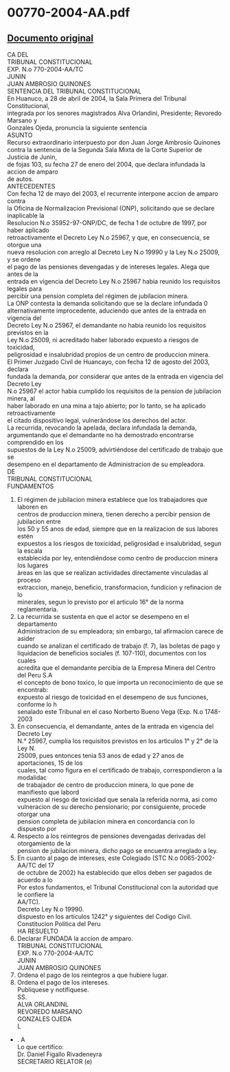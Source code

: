 
00770-2004-AA.pdf
=================
  
[Documento original](https://tc.gob.pe/jurisprudencia/2004/00770-2004-AA.pdf)  
---  
CA DEL  
TRIBUNAL CONSTITUCIONAL  
EXP. N.o 770-2004-AA/TC  
JUNIN  
JUAN AMBROSIO QUINONES  
SENTENCIA DEL TRIBUNAL CONSTITUCIONAL  
En Huanuco, a 28 de abril de 2004, la Sala Primera del Tribunal Constitucional,  
integrada por los senores magistrados Alva Orlandini, Presidente; Revoredo Marsano y  
Gonzales Ojeda, pronuncia la siguiente sentencia  
ASUNTO  
Recurso extraordinario interpuesto por don Juan Jorge Ambrosio Quinones  
contra la sentencia de la Segunda Sala Mixta de la Corte Superior de Justicia de Junin,  
de fojas 103, su fecha 27 de enero del 2004, que declara infundada la accion de amparo  
de autos.  
ANTECEDENTES  
Con fecha 12 de mayo del 2003, el recurrente interpone accion de amparo contra  
la Oficina de Normalizacion Previsional (ONP), solicitando que se declare inaplicable la  
Resolucion N.o 35952-97-ONP/DC, de fecha 1 de octubre de 1997, por haber aplicado  
retroactivamente el Decreto Ley N.o 25967, y que, en consecuencia, se otorgue una  
nueva resolucion con arreglo al Decreto Ley N.o 19990 y la Ley N.o 25009, y se ordene  
el pago de las pensiones devengadas y de intereses legales. Alega que antes de la  
entrada en vigencia del Decreto Ley N.o 25967 habia reunido los requisitos legales para  
percibir una pension completa del régimen de jubilacion minera.  
La ONP contesta la demanda solicitando que se la declare infundada 0  
alternativamente improcedente, aduciendo que antes de la entrada en vigencia del  
Decreto Ley N.o 25967, el demandante no habia reunido los requisitos previstos en la  
Ley N.o 25009, ni acreditado haber laborado expuesto a riesgos de toxicidad,  
peligrosidad e insalubridad propios de un centro de produccion minera.  
El Primer Juzgado Civil de Huancayo, con fecha 12 de agosto del 2003, declara  
fundada la demanda, por considerar que antes de la entrada en vigencia del Decreto Ley  
N.o 25967 el actor habia cumplido los requisitos de la pension de jubilacion minera, al  
haber laborado en una mina a tajo abierto; por lo tanto, se ha aplicado retroactivamente  
el citado dispositivo legal, vulnerândose los derechos del actor.  
La recurrida, revocando la apelada, declara infundada la demanda,  
argumentando que el demandante no ha demostrado encontrarse comprendido en los  
supuestos de la Ley N.o 25009, advirtiéndose del certificado de trabajo que se  
desempeno en el departamento de Administracion de su empleadora.  
DE  
TRIBUNAL CONSTITUCIONAL  
FUNDAMENTOS  
1. El régimen de jubilacion minera establece que los trabajadores que laboren en  
centros de produccion minera, tienen derecho a percibir pension de jubilacion entre  
los 50 y 55 anos de edad, siempre que en la realizacion de sus labores estén  
expuestos a los riesgos de toxicidad, peligrosidad e insalubridad, segun la escala  
establecida por ley, entendiéndose como centro de produccion minera los lugares  
àreas en las que se realizan actividades directamente vinculadas al proceso  
extraccion, manejo, beneficio, transformacion, fundicion y refinacion de lo  
minerales, segun lo previsto por el articulo 16° de la norma reglamentaria.  
2. La recurrida se sustenta en que el actor se desempeno en el departamento  
Administracion de su empleadora; sin embargo, tal afirmacion carece de asider  
cuando se analizan el certificado de trabajo (f. 7), las boletas de pago y  
liquidacion de beneficios sociales (f. 107-110), documentos con los cuales  
acredita que el demandante percibia de la Empresa Minera del Centro del Peru S.A  
el concepto de bono toxico, lo que importa un reconocimiento de que se encontrab:  
expuesto al riesgo de toxicidad en el desempeno de sus funciones, conforme lo h  
senalado este Tribunal en el caso Norberto Bueno Vega (Exp. N.o 1748-2003  
3. En consecuencia, el demandante, antes de la entrada en vigencia del Decreto Ley  
N.° 25967, cumplia los requisitos previstos en los articulos 1° y 2° de la Ley N.  
25009, pues entonces tenia 53 anos de edad y 27 anos de aportaciones, 15 de los  
cuales, tal como figura en el certificado de trabajo, correspondieron a la modalidac  
de trabajador de centro de produccion minera, lo que pone de manifiesto que labord  
expuesto al riesgo de toxicidad que senala la referida norma, asi como  
vulneracion de su derecho pensionario; por consiguiente, procede otorgar una  
pension completa de jubilacion minera en concordancia con lo dispuesto por  
4. Respecto a los reintegros de pensiones devengadas derivadas del otorgamiento de la  
pension de jubilacion minera, dicho pago se encuentra arreglado a ley.  
5. En cuanto al pago de intereses, este Colegiado (STC N.o 0065-2002-AA/TC del 17  
de octubre de 2002) ha establecido que ellos deben ser pagados de acuerdo a lo  
Por estos fundamentos, el Tribunal Constitucional con la autoridad que le confiere la  
AA/TC).  
Decreto Ley N.o 19990.  
dispuesto en los articulos 1242° y siguientes del Codigo Civil.  
Constitucion Politica del Peru  
HA RESUELTO  
1. Declarar FUNDADA la accion de amparo.  
TRIBUNAL CONSTITUCIONAL  
EXP. N.o 770-2004-AA/TC  
JUNIN  
JUAN AMBROSIO QUINONES  
2. Ordena el pago de los reintegros a que hubiere lugar.  
3. Ordena el pago de los intereses.  
Publiquese y notifiquese.  
SS.  
ALVA ORLANDINL  
REVOREDO MARSANO  
GONZALES OJEDA  
L  
- . A  
Lo que certifico:  
Dr. Daniel Figallo Rivadeneyra  
SECRETARIO RELATOR (e)